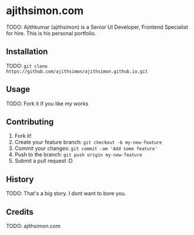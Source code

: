 # ajithsimon.com

TODO: Ajithkumar (ajithsimon) is a Senior UI Developer, Frontend Specialist for hire. This is his personal portfolio.

## Installation

TODO: `git clone https://github.com/ajithsimon/ajithsimon.github.io.git`

## Usage

TODO: Fork it if you like my works

## Contributing

1. Fork it!
2. Create your feature branch: `git checkout -b my-new-feature`
3. Commit your changes: `git commit -am 'Add some feature'`
4. Push to the branch: `git push origin my-new-feature`
5. Submit a pull request :D

## History

TODO: That's a big story. I dont want to bore you.

## Credits

TODO: ajithsimon.com
